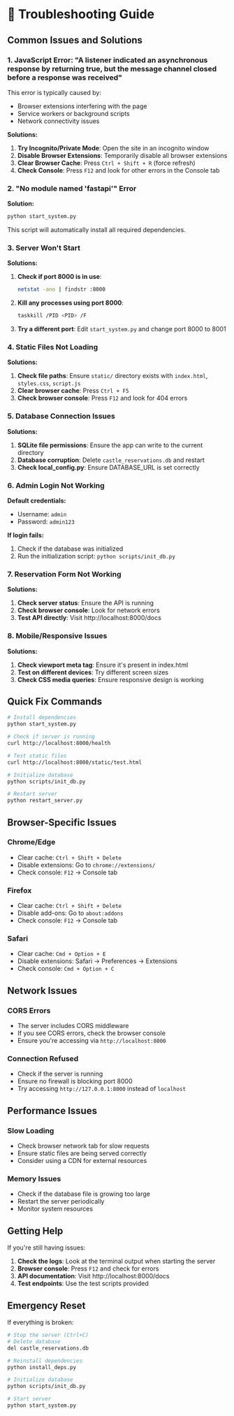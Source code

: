# 🔧 Troubleshooting Guide

## Common Issues and Solutions

### 1. **JavaScript Error: "A listener indicated an asynchronous response by returning true, but the message channel closed before a response was received"**

This error is typically caused by:
- Browser extensions interfering with the page
- Service workers or background scripts
- Network connectivity issues

**Solutions:**
1. **Try Incognito/Private Mode**: Open the site in an incognito window
2. **Disable Browser Extensions**: Temporarily disable all browser extensions
3. **Clear Browser Cache**: Press `Ctrl + Shift + R` (force refresh)
4. **Check Console**: Press `F12` and look for other errors in the Console tab

### 2. **"No module named 'fastapi'" Error**

**Solution:**
```bash
python start_system.py
```
This script will automatically install all required dependencies.

### 3. **Server Won't Start**

**Solutions:**
1. **Check if port 8000 is in use**:
   ```bash
   netstat -ano | findstr :8000
   ```
2. **Kill any processes using port 8000**:
   ```bash
   taskkill /PID <PID> /F
   ```
3. **Try a different port**: Edit `start_system.py` and change port 8000 to 8001

### 4. **Static Files Not Loading**

**Solutions:**
1. **Check file paths**: Ensure `static/` directory exists with `index.html`, `styles.css`, `script.js`
2. **Clear browser cache**: Press `Ctrl + F5`
3. **Check browser console**: Press `F12` and look for 404 errors

### 5. **Database Connection Issues**

**Solutions:**
1. **SQLite file permissions**: Ensure the app can write to the current directory
2. **Database corruption**: Delete `castle_reservations.db` and restart
3. **Check local_config.py**: Ensure DATABASE_URL is set correctly

### 6. **Admin Login Not Working**

**Default credentials:**
- Username: `admin`
- Password: `admin123`

**If login fails:**
1. Check if the database was initialized
2. Run the initialization script: `python scripts/init_db.py`

### 7. **Reservation Form Not Working**

**Solutions:**
1. **Check server status**: Ensure the API is running
2. **Check browser console**: Look for network errors
3. **Test API directly**: Visit http://localhost:8000/docs

### 8. **Mobile/Responsive Issues**

**Solutions:**
1. **Check viewport meta tag**: Ensure it's present in index.html
2. **Test on different devices**: Try different screen sizes
3. **Check CSS media queries**: Ensure responsive design is working

## Quick Fix Commands

```bash
# Install dependencies
python start_system.py

# Check if server is running
curl http://localhost:8000/health

# Test static files
curl http://localhost:8000/static/test.html

# Initialize database
python scripts/init_db.py

# Restart server
python restart_server.py
```

## Browser-Specific Issues

### Chrome/Edge
- Clear cache: `Ctrl + Shift + Delete`
- Disable extensions: Go to `chrome://extensions/`
- Check console: `F12` → Console tab

### Firefox
- Clear cache: `Ctrl + Shift + Delete`
- Disable add-ons: Go to `about:addons`
- Check console: `F12` → Console tab

### Safari
- Clear cache: `Cmd + Option + E`
- Disable extensions: Safari → Preferences → Extensions
- Check console: `Cmd + Option + C`

## Network Issues

### CORS Errors
- The server includes CORS middleware
- If you see CORS errors, check the browser console
- Ensure you're accessing via `http://localhost:8000`

### Connection Refused
- Check if the server is running
- Ensure no firewall is blocking port 8000
- Try accessing `http://127.0.0.1:8000` instead of `localhost`

## Performance Issues

### Slow Loading
- Check browser network tab for slow requests
- Ensure static files are being served correctly
- Consider using a CDN for external resources

### Memory Issues
- Check if the database file is growing too large
- Restart the server periodically
- Monitor system resources

## Getting Help

If you're still having issues:

1. **Check the logs**: Look at the terminal output when starting the server
2. **Browser console**: Press `F12` and check for errors
3. **API documentation**: Visit http://localhost:8000/docs
4. **Test endpoints**: Use the test scripts provided

## Emergency Reset

If everything is broken:

```bash
# Stop the server (Ctrl+C)
# Delete database
del castle_reservations.db

# Reinstall dependencies
python install_deps.py

# Initialize database
python scripts/init_db.py

# Start server
python start_system.py
``` 